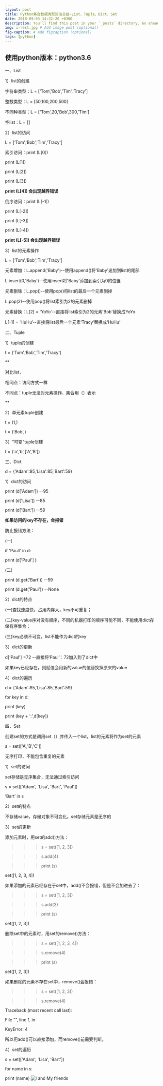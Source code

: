```yaml
---
layout: post
title: Python集合数据类型简洁总结-List、Tuple、Dict、Set
date: 2018-09-03 14:32:20 +0300
description: You’ll find this post in your `_posts` directory. Go ahead and edit it and re-build the site to see your changes. # Add post description (optional)
img: i-rest.jpg # Add image post (optional)
fig-caption: # Add figcaption (optional)
tags: [python]
---
```

## 使用python版本：python3.6

一、List

1）list的创建

字符串类型：L = [‘Tom’,'Bob','Tim','Tracy']

整数类型：L = [50,100,200,500]

不同种类型：L = ['Tom',20,'Bob',300,'Tim']

空list：L = []

2）list的访问

L =  [‘Tom’,'Bob','Tim','Tracy']

索引访问：print (L[0])

print (L[1])

print (L[2])

print (L[3])

**print (L[4]) 会出现越界错误**

倒序访问：print (L[-1])

print (L[-2])

print (L[-3])

print (L[-4])

**print (L[-5]) 会出现越界错误**

3）list的元素操作

L =  [‘Tom’,'Bob','Tim','Tracy']

元素增加：L.append('Baby')--使用append()将'Baby'追加到list的尾部

L.insert(0,'Baby')--使用insert将'Baby'添加到索引为0的位置

元素删除：L.pop()--使用pop()将list的最后一个元素删掉

L.pop(2)--使用pop()将list索引为2的元素删掉

元素替换：L[2] = 'YoYo'--直接将list索引为2的元素'Bob'替换成YoYo

L[-1] = ‘HuHu’--直接将list最后一个元素‘Tracy’替换成‘HuHu’

二、Tuple

1）tuple的创建

t = (‘Tom’,'Bob','Tim','Tracy')

**

对比list，

相同点：访问方式一样

不同点：tuple无法对元素操作、集合用（）表示

**

2）单元素tuple创建

t = (1,)

t = ('Bob',)

3）"可变"tuple创建

t = ('a','b',['A','B'])

三、Dict

d = {'Adam':95,'Lisa':85,'Bart':59}

1）dict的访问

print (d['Adam']) --95

print (d['Lisa']) --85

print (d['Bart']) --59

**如果访问的key不存在，会报错**

防止报错方法：

(一)

if 'Paull' in d:

print (d['Paul'] )

(二)

print (d.get('Bart')) --59

print (d.get('Paul')) --None

2）dict的特点

(一)查找速度快，占用内存大，key不可重复；

(二)key-value序对没有顺序，不同的机器打印的顺序可能不同，不能使用dict存储有序集合；

(三)key必须不可变，list不能作为dict的key

3）dict的更新

d['Paul'] =72 --直接将‘Paul’：72加入到了dict中

如果key已经存在，则赋值会用新的value的值替换掉原来的value

4）dict的遍历

d = {'Adam':95,'Lisa':85,'Bart':59}

for key in d:

print (key)

print (key + ':',d[key])

四、Set

创建set的方式是调用set（）并传入一个list，list的元素将作为set的元素

s = set(['A','B','C'])

无序打印，不能包含重复的元素

1）set的访问

set存储是无序集合，无法通过索引访问

s = set(['Adam', 'Lisa', 'Bart', 'Paul'])

‘Bart’ in s

2）set的特点

不存储value，存储对象不可变化，set存储元素是无序的

3）set的更新

添加元素时，用set的add()方法：

>>> s = set([1, 2, 3])

>>> s.add(4)

>>> print (s)

set([1, 2, 3, 4])

如果添加的元素已经存在于set中，add()不会报错，但是不会加进去了：

>>> s = set([1, 2, 3])

>>> s.add(3)

>>> print (s)

set([1, 2, 3])

删除set中的元素时，用set的remove()方法：

>>> s = set([1, 2, 3, 4])

>>> s.remove(4)

>>> print (s)

set([1, 2, 3])

如果删除的元素不存在set中，remove()会报错：

>>> s = set([1, 2, 3])

>>> s.remove(4)

Traceback (most recent call last):

  File "", line 1, in

KeyError: 4

所以用add()可以直接添加，而remove()前需要判断。

4）set的遍历

s = set(['Adam', 'Lisa', 'Bart'])

for name in s:

print (name)
![I and My friends]({{site.baseurl}}/assets/img/we-in-rest.jpg)


